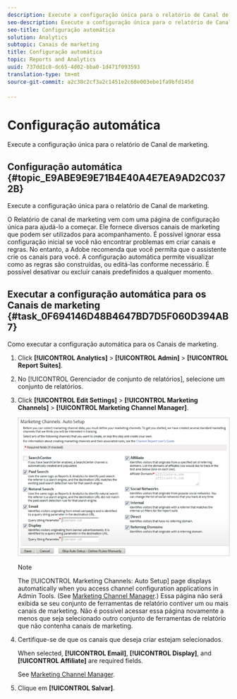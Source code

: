 ```yaml
---
description: Execute a configuração única para o relatório de Canal de marketing.
seo-description: Execute a configuração única para o relatório de Canal de marketing.
seo-title: Configuração automática
solution: Analytics
subtopic: Canais de marketing
title: Configuração automática
topic: Reports and Analytics
uuid: 737dd1c8-dc65-4d02-bba0-1d471f093593
translation-type: tm+mt
source-git-commit: a2c38c2cf3a2c1451e2c60e003ebe1fa9bfd145d

---
```



# Configuração automática

Execute a configuração única para o relatório de Canal de marketing.

## Configuração automática {#topic_E9ABE9E9E71B4E40A4E7EA9AD2C0372B}

Execute a configuração única para o relatório de Canal de marketing.

O Relatório de canal de marketing vem com uma página de configuração única para ajudá-lo a começar. Ele fornece diversos canais de marketing que podem ser utilizados para acompanhamento. É possível ignorar essa configuração inicial se você não encontrar problemas em criar canais e regras. No entanto, a Adobe recomenda que você permita que o assistente crie os canais para você. A configuração automática permite visualizar como as regras são construídas, ou editá-las conforme necessário. É possível desativar ou excluir canais predefinidos a qualquer momento.

## Executar a configuração automática para os Canais de marketing {#task_0F694146D48B4647BD7D5F060D394AB7}

Como executar a configuração automática para os Canais de marketing.

1. Click **[!UICONTROL Analytics]** &gt; **[!UICONTROL Admin]** &gt; **[!UICONTROL Report Suites]**.
1. No [!UICONTROL Gerenciador de conjunto de relatórios], selecione um conjunto de relatórios.
1. Click **[!UICONTROL Edit Settings]** &gt; **[!UICONTROL Marketing Channels]** &gt; **[!UICONTROL Marketing Channel Manager]**.

   ![Resultado da etapa](assets/wizard.png)

   >[!NOTE]
   >
   >The [!UICONTROL Marketing Channels: Auto Setup] page displays automatically when you access channel configuration applications in Admin Tools. (See [Marketing Channel Manager](../../components/c-marketing-channels/c-channels.md#topic_45CF1C6A783B4F96ABF6317EAB6A854F).) Essa página não será exibida se seu conjunto de ferramentas de relatório contiver um ou mais canais de marketing. Não é possível acessar essa página novamente a menos que seja selecionado outro conjunto de ferramentas de relatório que não contenha canais de marketing.

1. Certifique-se de que os canais que deseja criar estejam selecionados.

   When selected, **[!UICONTROL Email]**, **[!UICONTROL Display]**, and **[!UICONTROL Affiliate]** are required fields.

   See [Marketing Channel Manager](../../components/c-marketing-channels/c-channels.md#topic_45CF1C6A783B4F96ABF6317EAB6A854F).

1. Clique em **[!UICONTROL Salvar]**.
